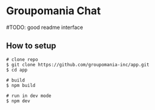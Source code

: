 # Groupomania Chat

#TODO: good readme interface

## How to setup

```console
# clone repo
$ git clone https://github.com/groupomania-inc/app.git
$ cd app

# build
$ npm build

# run in dev mode
$ npm dev
```
